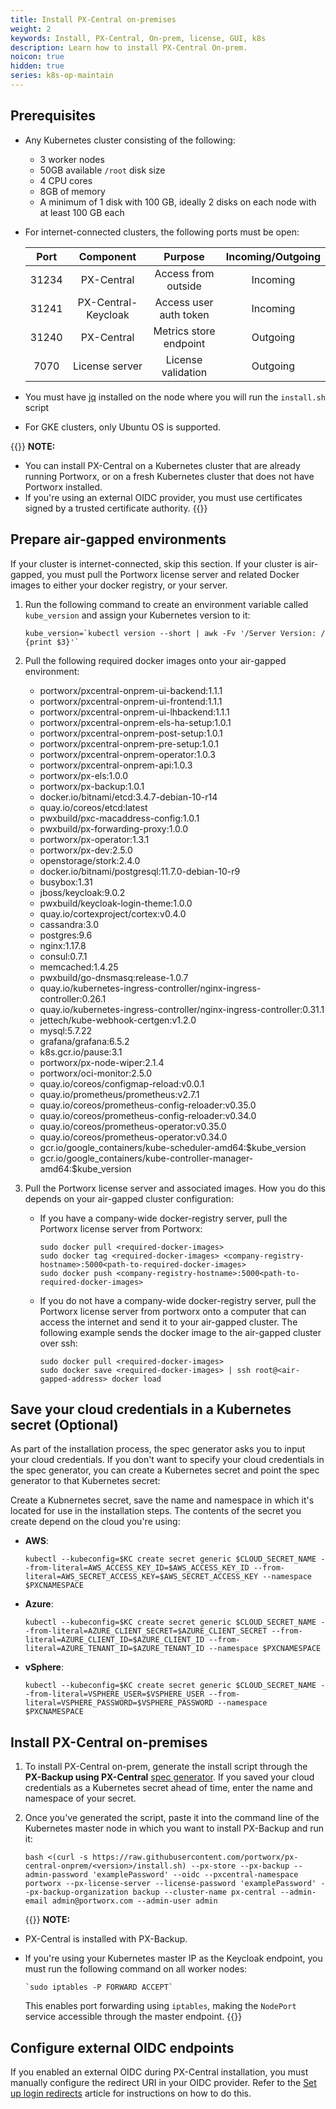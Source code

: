 ```yaml
---
title: Install PX-Central on-premises
weight: 2
keywords: Install, PX-Central, On-prem, license, GUI, k8s
description: Learn how to install PX-Central On-prem.
noicon: true
hidden: true
series: k8s-op-maintain
---
```


## Prerequisites

* Any Kubernetes cluster consisting of the following:

    * 3 worker nodes
    * 50GB available `/root` disk size
    * 4 CPU cores
    * 8GB of memory
    * A minimum of 1 disk with 100 GB, ideally 2 disks on each node with at least 100 GB each
* For internet-connected clusters, the following ports must be open:

    | Port | Component | Purpose | Incoming/Outgoing |
    | :---: |:---:|:---:|:---:|
    | 31234 | PX-Central | Access from outside | Incoming |
    | 31241 | PX-Central-Keycloak | Access user auth token | Incoming |
    | 31240 | PX-Central | Metrics store endpoint | Outgoing |
    | 7070 | License server | License validation | Outgoing |
* You must have [jq](https://stedolan.github.io/jq/) installed on the node where you will run the `install.sh` script
* For GKE clusters, only Ubuntu OS is supported.

{{<info>}}
**NOTE:**

* You can install PX-Central on a Kubernetes cluster that are already running Portworx, or on a fresh Kubernetes cluster that does not have Portworx installed.
* If you're using an external OIDC provider, you must use certificates signed by a trusted certificate authority.
{{</info>}}

## Prepare air-gapped environments

If your cluster is internet-connected, skip this section. If your cluster is air-gapped, you must pull the Portworx license server and related Docker images to either your docker registry, or your server.

1. Run the following command to create an environment variable called `kube_version` and assign your Kubernetes version to it:

    ```
    kube_version=`kubectl version --short | awk -Fv '/Server Version: / {print $3}'`
    ```

2. Pull the following required docker images onto your air-gapped environment:

    * portworx/pxcentral-onprem-ui-backend:1.1.1
    * portworx/pxcentral-onprem-ui-frontend:1.1.1
    * portworx/pxcentral-onprem-ui-lhbackend:1.1.1
    * portworx/pxcentral-onprem-els-ha-setup:1.0.1
    * portworx/pxcentral-onprem-post-setup:1.0.1
    * portworx/pxcentral-onprem-pre-setup:1.0.1
    * portworx/pxcentral-onprem-operator:1.0.3
    * portworx/pxcentral-onprem-api:1.0.3
    * portworx/px-els:1.0.0
    * portworx/px-backup:1.0.1
    * docker.io/bitnami/etcd:3.4.7-debian-10-r14
    * quay.io/coreos/etcd:latest
    * pwxbuild/pxc-macaddress-config:1.0.1
    * pwxbuild/px-forwarding-proxy:1.0.0
    * portworx/px-operator:1.3.1
    * portworx/px-dev:2.5.0
    * openstorage/stork:2.4.0
    * docker.io/bitnami/postgresql:11.7.0-debian-10-r9
    * busybox:1.31
    * jboss/keycloak:9.0.2
    * pwxbuild/keycloak-login-theme:1.0.0
    * quay.io/cortexproject/cortex:v0.4.0
    * cassandra:3.0
    * postgres:9.6
    * nginx:1.17.8
    * consul:0.7.1
    * memcached:1.4.25
    * pwxbuild/go-dnsmasq:release-1.0.7
    * quay.io/kubernetes-ingress-controller/nginx-ingress-controller:0.26.1
    * quay.io/kubernetes-ingress-controller/nginx-ingress-controller:0.31.1
    * jettech/kube-webhook-certgen:v1.2.0
    * mysql:5.7.22
    * grafana/grafana:6.5.2
    * k8s.gcr.io/pause:3.1
    * portworx/px-node-wiper:2.1.4
    * portworx/oci-monitor:2.5.0
    * quay.io/coreos/configmap-reload:v0.0.1
    * quay.io/prometheus/prometheus:v2.7.1
    * quay.io/coreos/prometheus-config-reloader:v0.35.0
    * quay.io/coreos/prometheus-config-reloader:v0.34.0
    * quay.io/coreos/prometheus-operator:v0.35.0
    * quay.io/coreos/prometheus-operator:v0.34.0
    * gcr.io/google_containers/kube-scheduler-amd64:$kube_version
    * gcr.io/google_containers/kube-controller-manager-amd64:$kube_version

3. Pull the Portworx license server and associated images. How you do this depends on your air-gapped cluster configuration:

    * If you have a company-wide docker-registry server, pull the Portworx license server from Portworx:

        ```text
        sudo docker pull <required-docker-images>
        sudo docker tag <required-docker-images> <company-registry-hostname>:5000<path-to-required-docker-images>
        sudo docker push <company-registry-hostname>:5000<path-to-required-docker-images>
        ```

    * If you do not have a company-wide docker-registry server, pull the Portworx license server from portworx onto a computer that can access the internet and send it to your air-gapped cluster. The following example sends the docker image to the air-gapped cluster over ssh:

        ```text
        sudo docker pull <required-docker-images>
        sudo docker save <required-docker-images> | ssh root@<air-gapped-address> docker load
        ```

## Save your cloud credentials in a Kubernetes secret (Optional)

As part of the installation process, the spec generator asks you to input your cloud credentials. If you don't want to specify your cloud credentials in the spec generator, you can create a Kubernetes secret and point the spec generator to that Kubernetes secret:

Create a Kubnernetes secret, save the name and namespace in which it's located for use in the installation steps. The contents of the secret you create depend on the cloud you're using:

* **AWS**:

    ```text
    kubectl --kubeconfig=$KC create secret generic $CLOUD_SECRET_NAME --from-literal=AWS_ACCESS_KEY_ID=$AWS_ACCESS_KEY_ID --from-literal=AWS_SECRET_ACCESS_KEY=$AWS_SECRET_ACCESS_KEY --namespace $PXCNAMESPACE
    ```

* **Azure**:

    ```text
    kubectl --kubeconfig=$KC create secret generic $CLOUD_SECRET_NAME --from-literal=AZURE_CLIENT_SECRET=$AZURE_CLIENT_SECRET --from-literal=AZURE_CLIENT_ID=$AZURE_CLIENT_ID --from-literal=AZURE_TENANT_ID=$AZURE_TENANT_ID --namespace $PXCNAMESPACE
    ```

* **vSphere**:

    ```text
    kubectl --kubeconfig=$KC create secret generic $CLOUD_SECRET_NAME --from-literal=VSPHERE_USER=$VSPHERE_USER --from-literal=VSPHERE_PASSWORD=$VSPHERE_PASSWORD --namespace $PXCNAMESPACE
    ```


## Install PX-Central on-premises

1. To install PX-Central on-prem, generate the install script through the **PX-Backup using PX-Central** [spec generator](https://central.portworx.com/specGen/wizard). If you saved your cloud credentials as a Kubernetes secret ahead of time, enter the name and namespace of your secret.

2. Once you've generated the script, paste it into the command line of the Kubernetes master node in which you want to install PX-Backup and run it:

    ```text
    bash <(curl -s https://raw.githubusercontent.com/portworx/px-central-onprem/<version>/install.sh) --px-store --px-backup --admin-password 'examplePassword' --oidc --pxcentral-namespace portworx --px-license-server --license-password 'examplePassword' --px-backup-organization backup --cluster-name px-central --admin-email admin@portworx.com --admin-user admin
    ```

    {{<info>}}
**NOTE:**

* PX-Central is installed with PX-Backup.
* If you're using your Kubernetes master IP as the Keycloak endpoint, you must run the following command on all worker nodes:

    ```text
    `sudo iptables -P FORWARD ACCEPT`
    ```

    This enables port forwarding using `iptables`, making the `NodePort` service accessible through the master endpoint.
    {{</info>}}

## Configure external OIDC endpoints

 If you enabled an external OIDC during PX-Central installation, you must manually configure the redirect URI in your OIDC provider. Refer to the [Set up login redirects](/portworx-install-with-kubernetes/operate-and-maintain-on-kubernetes/pxcentral-onprem/set-up-login-redirects) article for instructions on how to do this.
